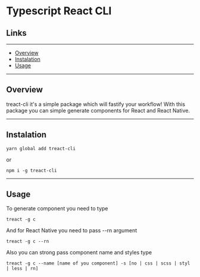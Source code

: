 # Typescript React CLI

## Links

---

-   [Overview](#overview)
-   [Instalation](#instalation)
-   [Usage](#usage)

---

## <a name="overview"></a>Overview

treact-cli it's a simple package which will fastify your workflow! With this package you can simple generate components for React and React Native.

---

## <a name="instalation"></a>Instalation

```
yarn global add treact-cli
```

or

```
npm i -g treact-cli
```

---

## <a name="usage"></a>Usage

To generate component you need to type

```
treact -g c
```

And for React Native you need to pass --rn argument

```
treact -g c --rn
```

Also you can strong pass component name and styles type

```
treact -g c --name [name of you component] -s [no | css | scss | styl | less | rn]

```
